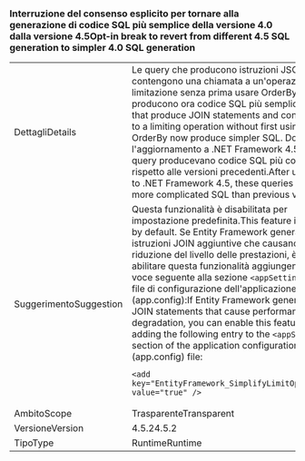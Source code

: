 ### <a name="opt-in-break-to-revert-from-different-45-sql-generation-to-simpler-40-sql-generation"></a><span data-ttu-id="007b4-101">Interruzione del consenso esplicito per tornare alla generazione di codice SQL più semplice della versione 4.0 dalla versione 4.5</span><span class="sxs-lookup"><span data-stu-id="007b4-101">Opt-in break to revert from different 4.5 SQL generation to simpler 4.0 SQL generation</span></span>

|   |   |
|---|---|
|<span data-ttu-id="007b4-102">Dettagli</span><span class="sxs-lookup"><span data-stu-id="007b4-102">Details</span></span>|<span data-ttu-id="007b4-103">Le query che producono istruzioni JSON e contengono una chiamata a un'operazione di limitazione senza prima usare OrderBy producono ora codice SQL più semplice.</span><span class="sxs-lookup"><span data-stu-id="007b4-103">Queries that produce JOIN statements and contain a call to a limiting operation without first using OrderBy now produce simpler SQL.</span></span> <span data-ttu-id="007b4-104">Dopo l'aggiornamento a .NET Framework 4.5, queste query producevano codice SQL più complesso rispetto alle versioni precedenti.</span><span class="sxs-lookup"><span data-stu-id="007b4-104">After upgrading to .NET Framework 4.5, these queries produced more complicated SQL than previous versions.</span></span>|
|<span data-ttu-id="007b4-105">Suggerimento</span><span class="sxs-lookup"><span data-stu-id="007b4-105">Suggestion</span></span>|<span data-ttu-id="007b4-106">Questa funzionalità è disabilitata per impostazione predefinita.</span><span class="sxs-lookup"><span data-stu-id="007b4-106">This feature is disabled by default.</span></span> <span data-ttu-id="007b4-107">Se Entity Framework genera istruzioni JOIN aggiuntive che causano una riduzione del livello delle prestazioni, è possibile abilitare questa funzionalità aggiungendo la voce seguente alla sezione <code>&lt;appSettings&gt;</code> del file di configurazione dell'applicazione (app.config):</span><span class="sxs-lookup"><span data-stu-id="007b4-107">If Entity Framework generates extra JOIN statements that cause performance degradation, you can enable this feature by adding the following entry to the <code>&lt;appSettings&gt;</code> section of the application configuration (app.config) file:</span></span><pre><code class="lang-xml">&lt;add key=&quot;EntityFramework_SimplifyLimitOperations&quot; value=&quot;true&quot; /&gt;&#13;&#10;</code></pre>|
|<span data-ttu-id="007b4-108">Ambito</span><span class="sxs-lookup"><span data-stu-id="007b4-108">Scope</span></span>|<span data-ttu-id="007b4-109">Trasparente</span><span class="sxs-lookup"><span data-stu-id="007b4-109">Transparent</span></span>|
|<span data-ttu-id="007b4-110">Versione</span><span class="sxs-lookup"><span data-stu-id="007b4-110">Version</span></span>|<span data-ttu-id="007b4-111">4.5.2</span><span class="sxs-lookup"><span data-stu-id="007b4-111">4.5.2</span></span>|
|<span data-ttu-id="007b4-112">Tipo</span><span class="sxs-lookup"><span data-stu-id="007b4-112">Type</span></span>|<span data-ttu-id="007b4-113">Runtime</span><span class="sxs-lookup"><span data-stu-id="007b4-113">Runtime</span></span>|

